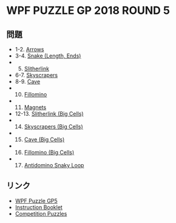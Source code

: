# WPF PUZZLE GP 2018 ROUND 5

## 問題
- 1-2. [Arrows](../puzzle/arrows.md)
- 3-4. [Snake (Length, Ends)](../puzzle/snake-length.md)
- 5. [Slitherlink](../puzzle/slitherlink.md)
- 6-7. [Skyscrapers](../puzzle/skyscrapers.md)
- 8-9. [Cave](../puzzle/cave.md)
- 10. [Fillomino](../puzzle/fillomino.md)
- 11. [Magnets](../puzzle/magnets.md)
- 12-13. [Slitherlink (Big Cells)](../puzzle/slitherlink-bigcells.md)
- 14. [Skyscrapers (Big Cells)](../puzzle/skyscrapers-bigcells.md)
- 15. [Cave (Big Cells)](../puzzle/cave-bigcells.md)
- 16. [Fillomino (Big Cells)](../puzzle/fillomino-bigcells.md)
- 17. [Antidomino Snaky Loop](../puzzle/antidominosnakyloop.md)

## リンク
- [WPF Puzzle GP5](https://gp.worldpuzzle.org/content/wpf-puzzle-gp5-4)
- [Instruction Booklet](https://gp.worldpuzzle.org/content/instruction-booklet-74)
- [Competition Puzzles](https://gp.worldpuzzle.org/content/competition-puzzles-39)
